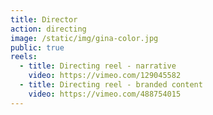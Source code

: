 ```yaml
---
title: Director
action: directing
image: /static/img/gina-color.jpg
public: true
reels:
  - title: Directing reel - narrative
    video: https://vimeo.com/129045582
  - title: Directing reel - branded content
    video: https://vimeo.com/488754015
---
```

